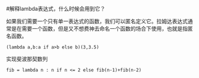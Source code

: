 #解释lambda表达式，什么时候会用到它？

如果我们需要一个只有单一表达式的函数，我们可以匿名定义它。拉姆达表达式通常是在需要一个函数，但是又不想费神去命名一个函数的场合下使用，也就是指匿名函数。

```
(lambda a,b:a if a>b else b)(3,3.5)
```

实现斐波那契数列
```
fib = lambda n : n if n <= 2 else fib(n-1)+fib(n-2)
```